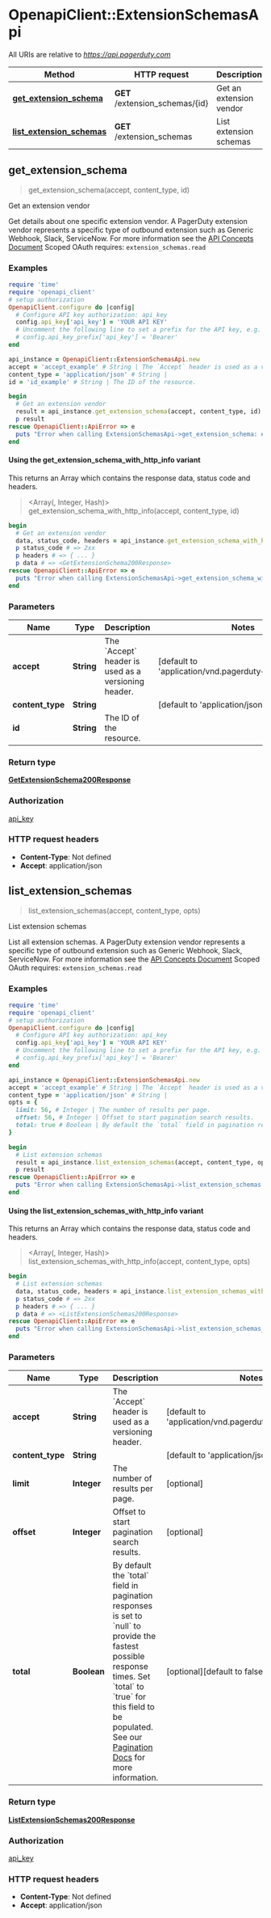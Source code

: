# OpenapiClient::ExtensionSchemasApi

All URIs are relative to *https://api.pagerduty.com*

| Method | HTTP request | Description |
| ------ | ------------ | ----------- |
| [**get_extension_schema**](ExtensionSchemasApi.md#get_extension_schema) | **GET** /extension_schemas/{id} | Get an extension vendor |
| [**list_extension_schemas**](ExtensionSchemasApi.md#list_extension_schemas) | **GET** /extension_schemas | List extension schemas |


## get_extension_schema

> <GetExtensionSchema200Response> get_extension_schema(accept, content_type, id)

Get an extension vendor

Get details about one specific extension vendor.  A PagerDuty extension vendor represents a specific type of outbound extension such as Generic Webhook, Slack, ServiceNow.  For more information see the [API Concepts Document](../../api-reference/ZG9jOjI3NDc5Nzc-api-concepts#extension-schemas)  Scoped OAuth requires: `extension_schemas.read` 

### Examples

```ruby
require 'time'
require 'openapi_client'
# setup authorization
OpenapiClient.configure do |config|
  # Configure API key authorization: api_key
  config.api_key['api_key'] = 'YOUR API KEY'
  # Uncomment the following line to set a prefix for the API key, e.g. 'Bearer' (defaults to nil)
  # config.api_key_prefix['api_key'] = 'Bearer'
end

api_instance = OpenapiClient::ExtensionSchemasApi.new
accept = 'accept_example' # String | The `Accept` header is used as a versioning header.
content_type = 'application/json' # String | 
id = 'id_example' # String | The ID of the resource.

begin
  # Get an extension vendor
  result = api_instance.get_extension_schema(accept, content_type, id)
  p result
rescue OpenapiClient::ApiError => e
  puts "Error when calling ExtensionSchemasApi->get_extension_schema: #{e}"
end
```

#### Using the get_extension_schema_with_http_info variant

This returns an Array which contains the response data, status code and headers.

> <Array(<GetExtensionSchema200Response>, Integer, Hash)> get_extension_schema_with_http_info(accept, content_type, id)

```ruby
begin
  # Get an extension vendor
  data, status_code, headers = api_instance.get_extension_schema_with_http_info(accept, content_type, id)
  p status_code # => 2xx
  p headers # => { ... }
  p data # => <GetExtensionSchema200Response>
rescue OpenapiClient::ApiError => e
  puts "Error when calling ExtensionSchemasApi->get_extension_schema_with_http_info: #{e}"
end
```

### Parameters

| Name | Type | Description | Notes |
| ---- | ---- | ----------- | ----- |
| **accept** | **String** | The &#x60;Accept&#x60; header is used as a versioning header. | [default to &#39;application/vnd.pagerduty+json;version&#x3D;2&#39;] |
| **content_type** | **String** |  | [default to &#39;application/json&#39;] |
| **id** | **String** | The ID of the resource. |  |

### Return type

[**GetExtensionSchema200Response**](GetExtensionSchema200Response.md)

### Authorization

[api_key](../README.md#api_key)

### HTTP request headers

- **Content-Type**: Not defined
- **Accept**: application/json


## list_extension_schemas

> <ListExtensionSchemas200Response> list_extension_schemas(accept, content_type, opts)

List extension schemas

List all extension schemas.  A PagerDuty extension vendor represents a specific type of outbound extension such as Generic Webhook, Slack, ServiceNow.  For more information see the [API Concepts Document](../../api-reference/ZG9jOjI3NDc5Nzc-api-concepts#extension-schemas)  Scoped OAuth requires: `extension_schemas.read` 

### Examples

```ruby
require 'time'
require 'openapi_client'
# setup authorization
OpenapiClient.configure do |config|
  # Configure API key authorization: api_key
  config.api_key['api_key'] = 'YOUR API KEY'
  # Uncomment the following line to set a prefix for the API key, e.g. 'Bearer' (defaults to nil)
  # config.api_key_prefix['api_key'] = 'Bearer'
end

api_instance = OpenapiClient::ExtensionSchemasApi.new
accept = 'accept_example' # String | The `Accept` header is used as a versioning header.
content_type = 'application/json' # String | 
opts = {
  limit: 56, # Integer | The number of results per page.
  offset: 56, # Integer | Offset to start pagination search results.
  total: true # Boolean | By default the `total` field in pagination responses is set to `null` to provide the fastest possible response times. Set `total` to `true` for this field to be populated.  See our [Pagination Docs](https://developer.pagerduty.com/docs/rest-api-v2/pagination/) for more information. 
}

begin
  # List extension schemas
  result = api_instance.list_extension_schemas(accept, content_type, opts)
  p result
rescue OpenapiClient::ApiError => e
  puts "Error when calling ExtensionSchemasApi->list_extension_schemas: #{e}"
end
```

#### Using the list_extension_schemas_with_http_info variant

This returns an Array which contains the response data, status code and headers.

> <Array(<ListExtensionSchemas200Response>, Integer, Hash)> list_extension_schemas_with_http_info(accept, content_type, opts)

```ruby
begin
  # List extension schemas
  data, status_code, headers = api_instance.list_extension_schemas_with_http_info(accept, content_type, opts)
  p status_code # => 2xx
  p headers # => { ... }
  p data # => <ListExtensionSchemas200Response>
rescue OpenapiClient::ApiError => e
  puts "Error when calling ExtensionSchemasApi->list_extension_schemas_with_http_info: #{e}"
end
```

### Parameters

| Name | Type | Description | Notes |
| ---- | ---- | ----------- | ----- |
| **accept** | **String** | The &#x60;Accept&#x60; header is used as a versioning header. | [default to &#39;application/vnd.pagerduty+json;version&#x3D;2&#39;] |
| **content_type** | **String** |  | [default to &#39;application/json&#39;] |
| **limit** | **Integer** | The number of results per page. | [optional] |
| **offset** | **Integer** | Offset to start pagination search results. | [optional] |
| **total** | **Boolean** | By default the &#x60;total&#x60; field in pagination responses is set to &#x60;null&#x60; to provide the fastest possible response times. Set &#x60;total&#x60; to &#x60;true&#x60; for this field to be populated.  See our [Pagination Docs](https://developer.pagerduty.com/docs/rest-api-v2/pagination/) for more information.  | [optional][default to false] |

### Return type

[**ListExtensionSchemas200Response**](ListExtensionSchemas200Response.md)

### Authorization

[api_key](../README.md#api_key)

### HTTP request headers

- **Content-Type**: Not defined
- **Accept**: application/json

